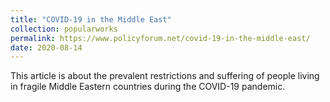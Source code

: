 ```yaml
---	
title: "COVID-19 in the Middle East"	
collection: popularworks	
permalink: https://www.policyforum.net/covid-19-in-the-middle-east/
date: 2020-08-14
---	
```



This article is about the prevalent restrictions and suffering of people living in fragile Middle Eastern countries during the COVID-19 pandemic. 
